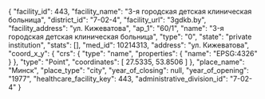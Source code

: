 {
    "facility_id": 443,
    "facility_name": "3-я городская детская клиническая больница",
    "district_id": "7-02-4",
    "facility_url": "3gdkb.by",
    "facility_address": "ул. Кижеватова",
    "ap_1": "60\/1",
    "name": "3-я городская детская клиническая больница",
    "type": "0",
    "state": "private institution",
    "stats": [],
    "med_id": 10214313,
    "address": "ул. Кижеватова",
    "coord_x_y": {
        "crs": {
            "type": "name",
            "properties": {
                "name": "EPSG:4326"
            }
        },
        "type": "Point",
        "coordinates": [
            27.5335,
            53.8506
        ]
    },
    "place_name": "Минск",
    "place_type": "city",
    "year_of_closing": null,
    "year_of_opening": "1977",
    "healthcare_facility_key": 443,
    "administrative_division_id": "7-02-4"
}